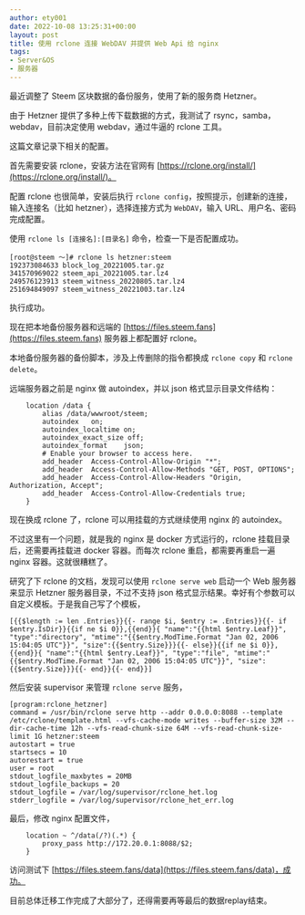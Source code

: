 ```yaml
---
author: ety001
date: 2022-10-08 13:25:31+00:00
layout: post
title: 使用 rclone 连接 WebDAV 并提供 Web Api 给 nginx
tags:
- Server&OS
- 服务器
---
```


最近调整了 Steem 区块数据的备份服务，使用了新的服务商 Hetzner。

由于 Hetzner 提供了多种上传下载数据的方式，我测试了 rsync，samba，webdav，目前决定使用 webdav，通过牛逼的 rclone 工具。

这篇文章记录下相关的配置。

首先需要安装 rclone，安装方法在官网有 [https://rclone.org/install/](https://rclone.org/install/)。

配置 rclone 也很简单，安装后执行 `rclone config`，按照提示，创建新的连接，输入连接名（比如 hetzner），选择连接方式为 `WebDAV`，输入 URL、用户名、密码完成配置。

使用 `rclone ls [连接名]:[目录名]` 命令，检查一下是否配置成功。

```
[root@steem ～]# rclone ls hetzner:steem
192373084633 block_log_20221005.tar.gz
341570969022 steem_api_20221005.tar.lz4
249576123913 steem_witness_20220805.tar.lz4
251694849097 steem_witness_20221003.tar.lz4
```

执行成功。

现在把本地备份服务器和远端的 [https://files.steem.fans](https://files.steem.fans) 服务器上都配置好 rclone。

本地备份服务器的备份脚本，涉及上传删除的指令都换成 `rclone copy` 和 `rclone delete`。

远端服务器之前是 nginx 做 autoindex，并以 json 格式显示目录文件结构：

```
    location /data {
        alias /data/wwwroot/steem;
        autoindex   on;
        autoindex_localtime on;
        autoindex_exact_size off;
        autoindex_format    json;
        # Enable your browser to access here.
        add_header  Access-Control-Allow-Origin "*";
        add_header  Access-Control-Allow-Methods "GET, POST, OPTIONS";
        add_header  Access-Control-Allow-Headers "Origin, Authorization, Accept";
        add_header  Access-Control-Allow-Credentials true;
    }
```

现在换成 rclone 了，rclone 可以用挂载的方式继续使用 nginx 的 autoindex。

不过这里有一个问题，就是我的 nginx 是 docker 方式运行的，rclone 挂载目录后，还需要再挂载进 docker 容器。而每次 rclone 重启，都需要再重启一遍 nginx 容器。这就很糟糕了。

研究了下 rclone 的文档，发现可以使用 `rclone serve web` 启动一个 Web 服务器来显示 Hetzner 服务器目录，不过不支持 json 格式显示结果。幸好有个参数可以自定义模板。于是我自己写了个模板，

```
[{{$length := len .Entries}}{{- range $i, $entry := .Entries}}{{- if $entry.IsDir}}{{if ne $i 0}},{{end}}{ "name":"{{html $entry.Leaf}}", "type":"directory", "mtime":"{{$entry.ModTime.Format "Jan 02, 2006 15:04:05 UTC"}}", "size":{{$entry.Size}}}{{- else}}{{if ne $i 0}},{{end}}{ "name":"{{html $entry.Leaf}}", "type":"file", "mtime":"{{$entry.ModTime.Format "Jan 02, 2006 15:04:05 UTC"}}", "size":{{$entry.Size}}}{{- end}}{{- end}}]
```

然后安装 supervisor 来管理 `rclone serve` 服务，

```
[program:rclone_hetzner]
command = /usr/bin/rclone serve http --addr 0.0.0.0:8088 --template /etc/rclone/template.html --vfs-cache-mode writes --buffer-size 32M --dir-cache-time 12h --vfs-read-chunk-size 64M --vfs-read-chunk-size-limit 1G hetzner:steem
autostart = true
startsecs = 10
autorestart = true
user = root
stdout_logfile_maxbytes = 20MB
stdout_logfile_backups = 20
stdout_logfile = /var/log/supervisor/rclone_het.log
stderr_logfile = /var/log/supervisor/rclone_het_err.log
```

最后，修改 nginx 配置文件，

```
    location ~ ^/data(/?)(.*) {
        proxy_pass http://172.20.0.1:8088/$2;
    }
```

访问测试下 [https://files.steem.fans/data](https://files.steem.fans/data)，成功。

目前总体迁移工作完成了大部分了，还得需要再等最后的数据replay结束。
